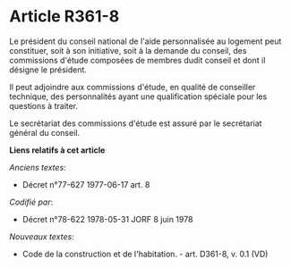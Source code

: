 # Article R361-8

Le président du conseil national de l'aide personnalisée au logement peut constituer, soit à son initiative, soit à la
demande du conseil, des commissions d'étude composées de membres dudit conseil et dont il désigne le président.

Il peut adjoindre aux commissions d'étude, en qualité de conseiller technique, des personnalités ayant une qualification
spéciale pour les questions à traiter.

Le secrétariat des commissions d'étude est assuré par le secrétariat général du conseil.

**Liens relatifs à cet article**

_Anciens textes_:

  - Décret n°77-627 1977-06-17 art. 8

_Codifié par_:

  - Décret n°78-622 1978-05-31 JORF 8 juin 1978

_Nouveaux textes_:

  - Code de la construction et de l'habitation. - art. D361-8, v. 0.1 (VD)
